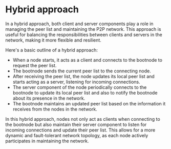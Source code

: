 # Hybrid approach

In a hybrid approach, both client and server components play a role in managing the peer list and maintaining the P2P network. This approach is useful for balancing the responsibilities between clients and servers in the network, making it more flexible and resilient.

Here's a basic outline of a hybrid approach:

- When a node starts, it acts as a client and connects to the bootnode to request the peer list.
- The bootnode sends the current peer list to the connecting node.
- After receiving the peer list, the node updates its local peer list and starts acting as a server, listening for incoming connections.
- The server component of the node periodically connects to the bootnode to update its local peer list and also to notify the bootnode about its presence in the network.
- The bootnode maintains an updated peer list based on the information it receives from the nodes in the network.

In this hybrid approach, nodes not only act as clients when connecting to the bootnode but also maintain their server component to listen for incoming connections and update their peer list. This allows for a more dynamic and fault-tolerant network topology, as each node actively participates in maintaining the network.

